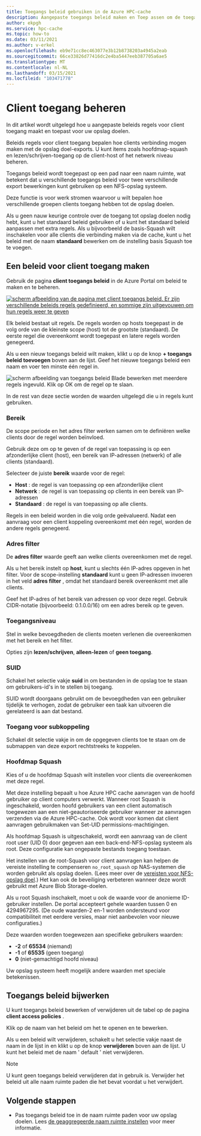 ```yaml
---
title: Toegangs beleid gebruiken in de Azure HPC-cache
description: Aangepaste toegangs beleid maken en Toep assen om de toegang van clients tot opslag doelen in een Azure HPC-cache te beperken
author: ekpgh
ms.service: hpc-cache
ms.topic: how-to
ms.date: 03/11/2021
ms.author: v-erkel
ms.openlocfilehash: eb9e71cc8ec463077e3b12b8738203a4945a2eab
ms.sourcegitcommit: 66ce33826d77416dc2e4ba5447eeb387705a6ae5
ms.translationtype: MT
ms.contentlocale: nl-NL
ms.lasthandoff: 03/15/2021
ms.locfileid: "103471778"
---
```

# <a name="control-client-access"></a>Client toegang beheren

In dit artikel wordt uitgelegd hoe u aangepaste beleids regels voor client toegang maakt en toepast voor uw opslag doelen.

Beleids regels voor client toegang bepalen hoe clients verbinding mogen maken met de opslag doel-exports. U kunt items zoals hoofdmap-squash en lezen/schrijven-toegang op de client-host of het netwerk niveau beheren.

Toegangs beleid wordt toegepast op een pad naar een naam ruimte, wat betekent dat u verschillende toegangs beleid voor twee verschillende export bewerkingen kunt gebruiken op een NFS-opslag systeem.

Deze functie is voor werk stromen waarvoor u wilt bepalen hoe verschillende groepen clients toegang hebben tot de opslag doelen.

Als u geen nauw keurige controle over de toegang tot opslag doelen nodig hebt, kunt u het standaard beleid gebruiken of u kunt het standaard beleid aanpassen met extra regels. Als u bijvoorbeeld de basis-Squash wilt inschakelen voor alle clients die verbinding maken via de cache, kunt u het beleid met de naam **standaard** bewerken om de instelling basis Squash toe te voegen.

## <a name="create-a-client-access-policy"></a>Een beleid voor client toegang maken

Gebruik de pagina **client toegangs beleid** in de Azure Portal om beleid te maken en te beheren. <!-- is there AZ CLI for this? -->

[![scherm afbeelding van de pagina met client toegangs beleid. Er zijn verschillende beleids regels gedefinieerd, en sommige zijn uitgevouwen om hun regels weer te geven](media/policies-overview.png)](media/policies-overview.png#lightbox)

Elk beleid bestaat uit regels. De regels worden op hosts toegepast in de volg orde van de kleinste scope (host) tot de grootste (standaard). De eerste regel die overeenkomt wordt toegepast en latere regels worden genegeerd.

Als u een nieuw toegangs beleid wilt maken, klikt u op de knop **+ toegangs beleid toevoegen** boven aan de lijst. Geef het nieuwe toegangs beleid een naam en voer ten minste één regel in.

![scherm afbeelding van toegangs beleid Blade bewerken met meerdere regels ingevuld. Klik op OK om de regel op te slaan.](media/add-policy.png)

In de rest van deze sectie worden de waarden uitgelegd die u in regels kunt gebruiken.

### <a name="scope"></a>Bereik

De scope periode en het adres filter werken samen om te definiëren welke clients door de regel worden beïnvloed.

Gebruik deze om op te geven of de regel van toepassing is op een afzonderlijke client (host), een bereik van IP-adressen (netwerk) of alle clients (standaard).

Selecteer de juiste **bereik** waarde voor de regel:

* **Host** : de regel is van toepassing op een afzonderlijke client
* **Netwerk** : de regel is van toepassing op clients in een bereik van IP-adressen
* **Standaard** : de regel is van toepassing op alle clients.

Regels in een beleid worden in die volg orde geëvalueerd. Nadat een aanvraag voor een client koppeling overeenkomt met één regel, worden de andere regels genegeerd.

### <a name="address-filter"></a>Adres filter

De **adres filter** waarde geeft aan welke clients overeenkomen met de regel.

Als u het bereik instelt op **host**, kunt u slechts één IP-adres opgeven in het filter. Voor de scope-instelling **standaard** kunt u geen IP-adressen invoeren in het veld **adres filter** , omdat het standaard bereik overeenkomt met alle clients.

Geef het IP-adres of het bereik van adressen op voor deze regel. Gebruik CIDR-notatie (bijvoorbeeld: 0.1.0.0/16) om een adres bereik op te geven.

### <a name="access-level"></a>Toegangsniveau

Stel in welke bevoegdheden de clients moeten verlenen die overeenkomen met het bereik en het filter.

Opties zijn **lezen/schrijven**, **alleen-lezen** of **geen toegang**.

### <a name="suid"></a>SUID

Schakel het selectie vakje **suid** in om bestanden in de opslag toe te staan om gebruikers-id's in te stellen bij toegang.

SUID wordt doorgaans gebruikt om de bevoegdheden van een gebruiker tijdelijk te verhogen, zodat de gebruiker een taak kan uitvoeren die gerelateerd is aan dat bestand.

### <a name="submount-access"></a>Toegang voor subkoppeling

Schakel dit selectie vakje in om de opgegeven clients toe te staan om de submappen van deze export rechtstreeks te koppelen.

### <a name="root-squash"></a>Hoofdmap Squash

Kies of u de hoofdmap Squash wilt instellen voor clients die overeenkomen met deze regel.

Met deze instelling bepaalt u hoe Azure HPC cache aanvragen van de hoofd gebruiker op client computers verwerkt. Wanneer root Squash is ingeschakeld, worden hoofd gebruikers van een client automatisch toegewezen aan een niet-geautoriseerde gebruiker wanneer ze aanvragen verzenden via de Azure HPC-cache. Ook wordt voor komen dat client aanvragen gebruikmaken van Set-UID permissions-machtigingen.

Als hoofdmap Squash is uitgeschakeld, wordt een aanvraag van de client root user (UID 0) door gegeven aan een back-end-NFS-opslag systeem als root. Deze configuratie kan ongepaste bestands toegang toestaan.

Het instellen van de root-Squash voor client aanvragen kan helpen de vereiste instelling te compenseren ``no_root_squash`` op NAS-systemen die worden gebruikt als opslag doelen. (Lees meer over de [vereisten voor NFS-opslag doel](hpc-cache-prerequisites.md#nfs-storage-requirements).) Het kan ook de beveiliging verbeteren wanneer deze wordt gebruikt met Azure Blob Storage-doelen.

Als u root Squash inschakelt, moet u ook de waarde voor de anonieme ID-gebruiker instellen. De portal accepteert gehele waarden tussen 0 en 4294967295. (De oude waarden-2 en-1 worden ondersteund voor compatibiliteit met eerdere versies, maar niet aanbevolen voor nieuwe configuraties.)

Deze waarden worden toegewezen aan specifieke gebruikers waarden:

* **-2** of **65534** (niemand)
* **-1** of **65535** (geen toegang)
* **0** (niet-gemachtigd hoofd niveau)

Uw opslag systeem heeft mogelijk andere waarden met speciale betekenissen.

## <a name="update-access-policies"></a>Toegangs beleid bijwerken

U kunt toegangs beleid bewerken of verwijderen uit de tabel op de pagina **client access policies** .

Klik op de naam van het beleid om het te openen en te bewerken.

Als u een beleid wilt verwijderen, schakelt u het selectie vakje naast de naam in de lijst in en klikt u op de knop **verwijderen** boven aan de lijst. U kunt het beleid met de naam ' default ' niet verwijderen.

> [!NOTE]
> U kunt geen toegangs beleid verwijderen dat in gebruik is. Verwijder het beleid uit alle naam ruimte paden die het bevat voordat u het verwijdert.

## <a name="next-steps"></a>Volgende stappen

* Pas toegangs beleid toe in de naam ruimte paden voor uw opslag doelen. Lees [de geaggregeerde naam ruimte instellen](add-namespace-paths.md) voor meer informatie.
